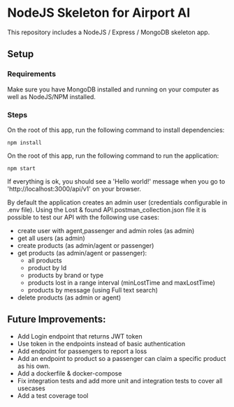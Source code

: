 # NodeJS Skeleton for Airport AI

This repository includes a NodeJS / Express / MongoDB skeleton app.

## Setup

### Requirements
Make sure you have MongoDB installed and running on your computer as well as NodeJS/NPM installed.

### Steps
On the root of this app, run the following command to install dependencies:
```
npm install
```

On the root of this app, run the following command to run the application:
```
npm start
```

If everything is ok, you should see a 'Hello world!' message when you go to 'http://localhost:3000/api/v1' on your browser.

By default the application creates an admin user (credentials configurable in .env file).
Using the Lost & found API.postman_collection.json file it is possible to test our API with the following use cases:

- create user with agent,passenger and admin roles (as admin)
- get all users (as admin)
- create products (as admin/agent or passenger)
- get products (as admin/agent or passenger):
    - all products
    - product by Id
    - products by brand or type
    - products lost in a range interval (minLostTime and maxLostTime)
    - products by message (using Full text search)
- delete products (as admin or agent)

## Future Improvements:
- Add Login endpoint that returns JWT token
- Use token in the endpoints instead of basic authentication
- Add endpoint for passengers to report a loss
- Add an endpoint to product so a passenger can claim a specific product as his own.
- Add a dockerfile & docker-compose
- Fix integration tests and add more unit and integration tests to cover all usecases
- Add a test coverage tool
